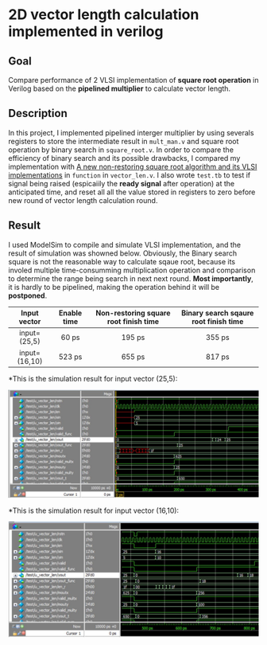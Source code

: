 <h1 align="left">2D vector length calculation implemented in verilog</h1>
<h2 align="center">  

 
 ## Goal 
 Compare performance of 2 VLSI implementation of **square root operation** in Verilog based on the **pipelined multiplier** to calculate vector length. 
  
  ## Description
 In this project, I implemented pipelined interger multiplier by using severals registers to store the intermediate result in `mult_man.v` and square root operation by binary search in `square_root.v`. In order to compare the efficiency of binary search and its possible drawbacks, I compared my implementation with [A new non-restoring square root algorithm and its VLSI implementations](https://ieeexplore.ieee.org/document/563604) in `function` in `vector_len.v`. I also wrote `test.tb` to test if signal being raised (espicaiily the **ready signal** after operation) at the anticipated time, and reset all all the value stored in registers to zero before new round of vector length calculation round. 

 ## Result
 I used ModelSim to compile and simulate VLSI implementation, and the result of simulation was showned below. Obviously, the Binary search square is not the reasonable way to calculate sqaue root, because its involed multiple time-consumming multiplication operation and comparison to determine the range being search in next next round. **Most importantly**, it is hardly to be pipelined, making the operation behind it will be **postponed**.
 <p align="center">
 
| Input vector    | Enable time  | Non-restoring square root finish time | Binary search sqaure root finish time|
|:---------------:|:------------:| :-----:| :------------:|
| input=(25,5)    | 60 ps        | 195 ps |355 ps         | 
| input=(16,10)   | 523 ps       | 655 ps | 817 ps        |
 
</p>
 
 *This is the simulation result for input vector (25,5):
<p align="center">
 <img src="https://github.com/ychuang1234/2D-vector-length-calculation-implemented-in-verilog/blob/5c9cd49b196f881f23c33c66eff427be8b669188/result1.JPG" height="80%">
 </p>
 
 *This is the simulation result for input vector (16,10): 
 <p align="center">
 <img src="https://github.com/ychuang1234/2D-vector-length-calculation-implemented-in-verilog/blob/5c9cd49b196f881f23c33c66eff427be8b669188/result2.JPG" height="80%">
 </p>
